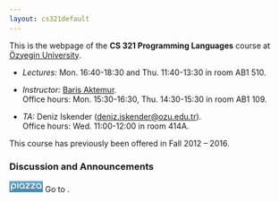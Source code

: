 ```yaml
---
layout: cs321default
---
```


This is the webpage of the **CS 321 Programming Languages** course
at [&Ouml;zyegin University](http://ozyegin.edu.tr).

* _Lectures:_ Mon. 16:40-18:30 and Thu. 11:40-13:30 in room AB1 510.

* _Instructor:_ [Baris Aktemur](..).  
  Office hours: Mon. 15:30-16:30, Thu. 14:30-15:30 in room AB1 109.

* _TA:_ Deniz Iskender (<deniz.iskender@ozu.edu.tr>).  
  Office hours: Wed. 11:00-12:00 in room 414A.

This course has previously been offered in Fall 2012 &ndash; 2016.

### Discussion and Announcements

<img src="piazza_logo.png" height="20">
Go to <http://www.piazza.com/ozyegin.edu.tr/fall2017/cs321>.


